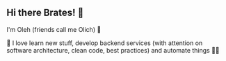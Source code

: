 ## Hi there Brates! 👋

I'm Oleh (friends call me Olich) 👱 <br>

🧙 I love learn new stuff, develop backend services (with attention on software architecture, clean code, best practices) and automate things 🦸‍♂️

<!--
**olich97/olich97** is a ✨ _special_ ✨ repository because its `README.md` (this file) appears on your GitHub profile.

Here are some ideas to get you started:

- 🔭 I’m currently working on ...
- 🌱 I’m currently learning ...
- 👯 I’m looking to collaborate on ...
- 🤔 I’m looking for help with ...
- 💬 Ask me about ...
- 📫 How to reach me: ...
- 😄 Pronouns: ...
- ⚡ Fun fact: ...
-->
